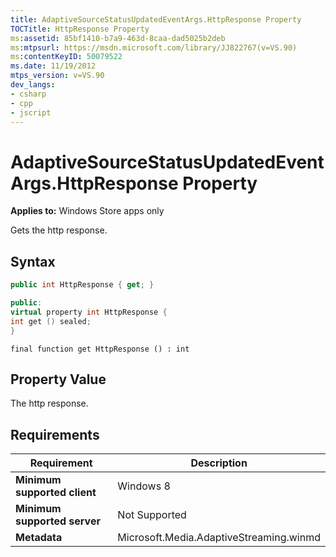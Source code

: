 ```yaml
---
title: AdaptiveSourceStatusUpdatedEventArgs.HttpResponse Property
TOCTitle: HttpResponse Property
ms:assetid: 85bf1410-b7a9-463d-8caa-dad5025b2deb
ms:mtpsurl: https://msdn.microsoft.com/library/JJ822767(v=VS.90)
ms:contentKeyID: 50079522
ms.date: 11/19/2012
mtps_version: v=VS.90
dev_langs:
- csharp
- cpp
- jscript
---
```


# AdaptiveSourceStatusUpdatedEventArgs.HttpResponse Property

**Applies to:** Windows Store apps only

Gets the http response.

## Syntax

```csharp
public int HttpResponse { get; }
```

```cpp
public:
virtual property int HttpResponse {
int get () sealed;
}
```

```jscript
final function get HttpResponse () : int
```

## Property Value

The http response.

## Requirements

|Requirement|Description|
|--- |--- |
|**Minimum supported client**|Windows 8|
|**Minimum supported server**|Not Supported|
|**Metadata**|Microsoft.Media.AdaptiveStreaming.winmd|

